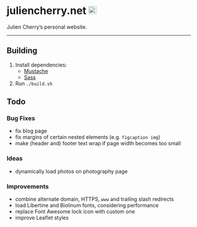 # juliencherry.net <img alt="" src="https://raw.githubusercontent.com/juliencherry/personal-website/master/favicon.ico" width="22px" height="22px">

Julien Cherry’s personal website.

---

## Building

1. Install dependencies:
	* [Mustache](https://mustache.github.io/)
	* [Sass](https://sass-lang.com/install)
2. Run `./build.sh`

## Todo

### Bug Fixes

* fix blog page
* fix margins of certain nested elements (e.g. `figcaption img`)
* make (header and) footer text wrap if page width becomes too small

### Ideas

* dynamically load photos on photography page

### Improvements

* combine alternate domain, HTTPS, `www` and trailing slash redirects
* load Libertine and Biolinum fonts, considering performance
* replace Font Awesome lock icon with custom one
* improve Leaflet styles
